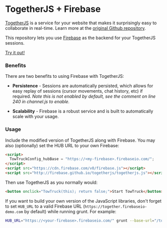 TogetherJS + Firebase
=====================

[TogetherJS](http://togetherjs.com) is a service for your website that makes it surprisingly easy to collaborate in real-time.
Learn more at the [original Github repository](https://github.com/mozilla/togetherjs).

This repository lets you use <a href="http://firebase.com/" target="_blank">Firebase</a> as the backend for your TogetherJS sessions.

<a href="http://firebase.github.io/togetherjs/index.html?firebase=3#&togetherjs=Eb9UueHBrs" target="_blank">Try it out!</a>

### Benefits
There are two benefits to using Firebase with TogetherJS:

* <strong>Persistence</strong> - Sessions are automatically persisted, which allows for easy replay of sessions (cursor movements, chat history, etc) if required. <em>Note this is not enabled by default, see the comment on line 240 in channel.js to enable.</em>

* <strong>Scalability</strong> - Firebase is a robust service and is built to automatically scale with your usage.

### Usage
Include the modified version of TogetherJS along with Firebase. You may also
(optionally) set the HUB URL to your own Firebase:

```html
<script>
  TowTruckConfig_hubBase = "https://<my-firebase>.firebaseio.com/";
</script>
<script src="https://cdn.firebase.com/v0/firebase.js"></script>
<script src="http://firebase.github.io/togetherjs/togetherjs.js"></script>
```

Then use TogetherJS as you normally would:

```html
<button onclick="TowTruck(this); return false;">Start TowTruck</button>
```

If you want to build your own version of the JavaScript libraries, don't
forget to set `HUB_URL` to a valid Firebase URL (`https://together.firebaseio-demo.com` by default)
while running grunt. For example:

```bash
HUB_URL="https://<your-firebase>.firebaseio.com/" grunt --base-url="/togetherjs" devwatch
```
